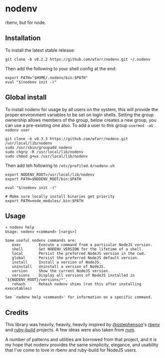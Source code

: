 # nodenv

rbenv, but for node.

## Installation

To install the latest stable release:

```
git clone -b v0.2.2 https://github.com/wfarr/nodenv.git ~/.nodenv
```

Then add the following to your shell config at the end:

```
export PATH="$HOME/.nodenv/bin:$PATH"
eval "$(nodenv init -)"
```

## Global install

To install nodenv for usage by all users on the system, this will provide
the proper environment variables to be set on login shells. Setting the group
ownership allows members of the group, below creates a new group, you can use
a pre-existing one also. To add a user to this group `usermod -aG nodenv user`

```
git clone -b v0.3.3 https://github.com/wfarr/nodenv.git /usr/local/lib/nodenv
sudo /usr/sbin/groupadd nodenv
sudo chgrp -R /usr/local/lib/nodenv
sudo chmod g+ws /usr/local/lib/nodenv
```

Then add teh following to `/etc/profiled.d/nodenv.sh`

```
export NODENV_ROOT=/usr/local/lib/nodenv
export PATH=$NODENV_ROOT/bin:$PATH

eval "$(nodenv init -)"

# Make sure locally install binaries get priority
export PATH=node_modules/.bin:$PATH
```

## Usage

```
» nodenv help
Usage: nodenv <command> [<args>]

Some useful nodenv commands are:
   exec        Execute a command from a particular NodeJS version.
   shell       Set NODENV_VERSION for the lifetime of a shell.
   local       Persist the preferred NodeJS version in the cwd.
   global      Persist the preferred NodeJS default version.
   install     Install a version of NodeJS.
   uninstall   Uninstall a version of NodeJS.
   version     Show the current NodeJS version.
   versions    Display all versions of NodeJS installed in `${NODENV_ROOT}/versions/*'.
   rehash      Rehash nodenv shims (run this after installing executables)

See `nodenv help <command>' for information on a specific command.
```

## Credits

This library was heavily, heavily, heavily inspired by
[@sstephenson](https://github.com/sstephenson)'s
[rbenv](https://github.com/sstephenson/rbenv) and
[ruby-build](https://github.com/sstephenson/ruby-build) projects.
A few ideas were also taken from [nvm](https://github.com/creationix/nvm).

A number of patterns and utilities are borrowed from that project,
and it is my hope that nodenv provides the same simplicity,
elegance, and usability that I've come to love in rbenv and ruby-build
for NodeJS users.
